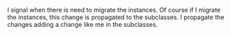 I signal when there is need to migrate the instances. 
Of course if I migrate the instances, this change is propagated to the subclasses.
I propagate the changes adding a change like me in the subclasses.
